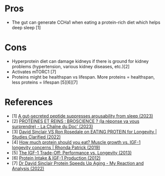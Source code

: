 # Pros
- The gut can generate CCHa1 when eating a protein-rich diet which helps deep sleep [1]

# Cons
- Hyperprotein diet can damage kidneys if there is ground for kidney problems (hypertension, various kidney diseases, etc.)[2]
- Activates mTORC1 [7]
- Proteins might be healthspan vs lifespan. More proteins = healthspan, less proteins = lifespan [5][6][7]

# References
- [1] [A gut-secreted peptide suppresses arousability from sleep (2023)](https://www.cell.com/cell/fulltext/S0092-8674(23)00165-4)
- [2] [PROTÉINES ET REINS : BROSCIENCE ? (la réponse va vous surprendre) - La Chaîne du Doc' (2023)](https://www.youtube.com/watch?v=0dFdYcvb2kM)
- [3] [David Sinclair VS Ron Rosedale on EATING PROTEIN for Longevity | Studies Clarified (2022)](https://www.youtube.com/watch?v=--LJqBzr-uI)
- [4] [How much protein should you eat? Muscle growth vs. IGF-1 longevity concerns | Rhonda Patrick (2019)](https://www.youtube.com/watch?v=yC-ej7HbPWg&t=221s)
- [5] [The IGF-1 Trade-Off: Performance vs. Longevity (2013)](https://www.youtube.com/watch?v=AjSl4n_KdOY)
- [6] [Protein Intake & IGF-1 Production (2012)](https://www.youtube.com/watch?v=hcIkhffzrkk)
- [7] [Dr David Sinclair Protein Speeds Up Aging - My Reaction and Analysis (2022)](https://www.youtube.com/watch?v=PlqO78mQGBw)
